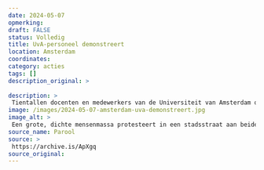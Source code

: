 ```yaml
---
date: 2024-05-07
opmerking: 
draft: FALSE
status: Volledig
title: UvA-personeel demonstreert
location: Amsterdam
coordinates: 
category: acties
tags: []
description_original: > 
 
description: > 
 Tientallen docenten en medewerkers van de Universiteit van Amsterdam organiseren om 16.00 uur een demonstratie op de Roeterseilandcampus. Meer dan duizend mensen verzamelen zich rondom de brug voor het ABC-gebouw, waar toespraken worden gehouden. 
image: /images/2024-05-07-amsterdam-uva-demonstreert.jpg
image_alt: > 
 Een grote, dichte mensenmassa protesteert in een stadsstraat aan beide zijden van een gracht. De menigte draagt borden en zwaait met Palestijnse vlaggen.
source_name: Parool
source: > 
 https://archive.is/ApXgq
source_original: 
---
```

